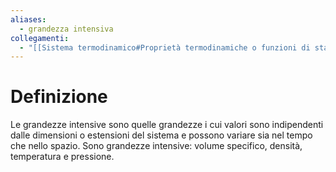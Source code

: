 ```yaml
---
aliases:
  - grandezza intensiva
collegamenti:
  - "[[Sistema termodinamico#Proprietà termodinamiche o funzioni di stato]]"
---
```

# Definizione
Le grandezze intensive sono quelle grandezze i cui valori sono indipendenti dalle dimensioni o estensioni del sistema e possono variare sia nel tempo che nello spazio. 
Sono grandezze intensive: volume specifico, densità, temperatura e pressione.